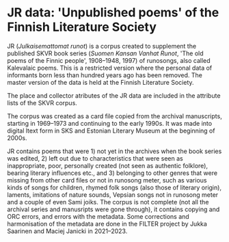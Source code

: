# JR data: 'Unpublished poems' of the Finnish Literature Society
JR (_Julkaisemattomat runot_) is a corpus created to supplement the published SKVR book series (_Suomen Kansan Vanhat Runot_, 'The old poems of the Finnic people', 1908–1948, 1997) of runosongs, also called Kalevalaic poems. This is a restricted version where the personal data of informants born less than hundred years ago has been removed. The master version of the data is held at the Finnish Literature Society. 

The place and collector atributes of the JR data are included in the attribute lists of the SKVR corpus.

The corpus was created as a card file copied from the archival manuscripts, starting in 1969–1973 and continuing to the early 1990s. It was made into digital ltext form in SKS and Estonian Literary Museum at the beginning of 2000s.

JR contains poems that were 1) not yet in the archives when the book series was edited, 2) left out due to characteristics that were seen as inappropriate, poor, personally created (not seen as authentic folklore), bearing literary influences etc., and 3) belonging to other genres that were missing from other card files or not in runosong meter, such as various kinds of songs for children, rhymed folk songs (also those of literary origin), laments, imitations of nature sounds, Vepsian songs not in runosong meter and a couple of even Sami joiks.
The corpus is not complete (not all the archival series and manusripts were gone through), it contains copying and ORC errors, and errors with the metadata. Some corrections and harmonisation of the metadata are done in the FILTER project by Jukka Saarinen and Maciej Janicki in 2021–2023.
